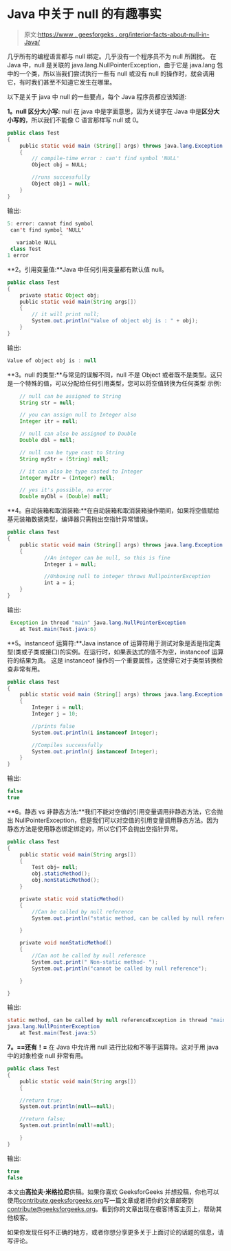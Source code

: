 # Java 中关于 null 的有趣事实

> 原文:[https://www . geesforgeks . org/interior-facts-about-null-in-Java/](https://www.geeksforgeeks.org/interesting-facts-about-null-in-java/)

几乎所有的编程语言都与 null 绑定。几乎没有一个程序员不为 null 所困扰。
在 Java 中，null 是关联的 java.lang.NullPointerException，由于它是 java.lang 包中的一个类，所以当我们尝试执行一些有 null 或没有 null 的操作时，就会调用它，有时我们甚至不知道它发生在哪里。

以下是关于 java 中 null 的一些要点，每个 Java 程序员都应该知道:

**1。null 区分大小写:** null 在 java 中是字面意思，因为关键字在 Java 中是**区分大小写的**，所以我们不能像 C 语言那样写 null 或 0。

```java
public class Test
{
    public static void main (String[] args) throws java.lang.Exception
    {
        // compile-time error : can't find symbol 'NULL'
        Object obj = NULL; 

        //runs successfully
        Object obj1 = null; 
    }
}
```

输出:

```java
5: error: cannot find symbol
 can't find symbol 'NULL'
                 ^
   variable NULL
 class Test
1 error 

```

**2。引用变量值:**Java 中任何引用变量都有默认值 null。

```java
public class Test
{
    private static Object obj; 
    public static void main(String args[])
    {
        // it will print null;
        System.out.println("Value of object obj is : " + obj);
    } 
}
```

输出:

```java
Value of object obj is : null 

```

**3。null 的类型:**与常见的误解不同，null 不是 Object 或者既不是类型。这只是一个特殊的值，可以分配给任何引用类型，您可以将空值转换为任何类型
示例:

```java
    // null can be assigned to String
    String str = null; 

    // you can assign null to Integer also
    Integer itr = null; 

    // null can also be assigned to Double
    Double dbl = null; 

    // null can be type cast to String
    String myStr = (String) null; 

    // it can also be type casted to Integer
    Integer myItr = (Integer) null; 

    // yes it's possible, no error
    Double myDbl = (Double) null; 

```

**4。自动装箱和取消装箱:**在自动装箱和取消装箱操作期间，如果将空值赋给基元装箱数据类型，编译器只需抛出空指针异常错误。

```java
public class Test
{
    public static void main (String[] args) throws java.lang.Exception
    {
            //An integer can be null, so this is fine
            Integer i = null;

            //Unboxing null to integer throws NullpointerException
            int a = i;
    }
}
```

输出:

```java
 Exception in thread "main" java.lang.NullPointerException
    at Test.main(Test.java:6) 

```

**5。instanceof 运算符:**Java instance of 运算符用于测试对象是否是指定类型(类或子类或接口)的实例。在运行时，如果表达式的值不为空，instanceof 运算符的结果为真。
这是 instanceof 操作的一个重要属性，这使得它对于类型转换检查非常有用。

```java
public class Test
{
    public static void main (String[] args) throws java.lang.Exception
    {
        Integer i = null;
        Integer j = 10;

        //prints false
        System.out.println(i instanceof Integer);

        //Compiles successfully
        System.out.println(j instanceof Integer);
    }
}
```

输出:

```java
false 
true

```

**6。静态 vs 非静态方法:**我们不能对空值的引用变量调用非静态方法，它会抛出 NullPointerException，但是我们可以对空值的引用变量调用静态方法。因为静态方法是使用静态绑定绑定的，所以它们不会抛出空指针异常。

```java
public class Test
{             
    public static void main(String args[])
    {
        Test obj= null;
        obj.staticMethod();
        obj.nonStaticMethod();                             
    }

    private static void staticMethod()
    {
        //Can be called by null reference
        System.out.println("static method, can be called by null reference");

    }

    private void nonStaticMethod()
    {
        //Can not be called by null reference
        System.out.print(" Non-static method- ");
        System.out.println("cannot be called by null reference");

    }

}
```

输出:

```java
static method, can be called by null referenceException in thread "main" 
java.lang.NullPointerException
    at Test.main(Test.java:5) 

```

**7。==还有！=** 在 Java 中允许用 null 进行比较和不等于运算符。这对于用 java 中的对象检查 null 非常有用。

```java
public class Test
{             
    public static void main(String args[])
    {

    //return true;
    System.out.println(null==null);

    //return false;
    System.out.println(null!=null);

    }
}
```

输出:

```java
true
false

```

本文由**高拉夫·米格拉尼**供稿。如果你喜欢 GeeksforGeeks 并想投稿，你也可以使用[contribute.geeksforgeeks.org](http://www.contribute.geeksforgeeks.org)写一篇文章或者把你的文章邮寄到 contribute@geeksforgeeks.org。看到你的文章出现在极客博客主页上，帮助其他极客。

如果你发现任何不正确的地方，或者你想分享更多关于上面讨论的话题的信息，请写评论。